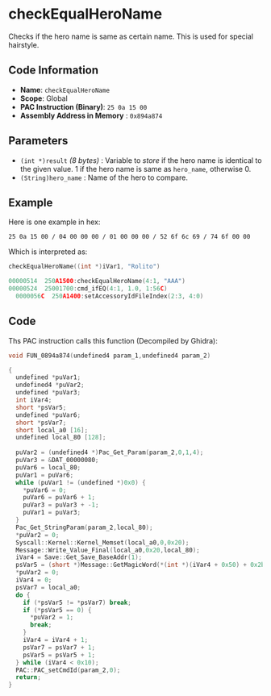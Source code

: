 # checkEqualHeroName

Checks if the hero name is same as certain name. This is used for special hairstyle.

## Code Information

- **Name**: `checkEqualHeroName`
- **Scope**: Global
- **PAC Instruction (Binary)**: `25 0a 15 00`
- **Assembly Address in Memory** : `0x894a874`

## Parameters

- `(int *)result` *(8 bytes)* : Variable to *store* if the hero name is identical to the given value. 1 if the hero name is same as `hero_name`, otherwise 0.
- `(String)hero_name` : Name of the hero to compare.

## Example

Here is one example in hex:

```25 0a 15 00 / 04 00 00 00 / 01 00 00 00 / 52 6f 6c 69 / 74 6f 00 00```

Which is interpreted as:

```c
checkEqualHeroName((int *)iVar1, "Rolito")
```


```c
00000514  250A1500:checkEqualHeroName(4:1, "AAA")
00000524  25001700:cmd_ifEQ(4:1, 1.0, 1:56C)
  0000056C  250A1400:setAccessoryIdFileIndex(2:3, 4:0)
```

## Code

Ths PAC instruction calls this function (Decompiled by Ghidra):

```c
void FUN_0894a874(undefined4 param_1,undefined4 param_2)

{
  undefined *puVar1;
  undefined4 *puVar2;
  undefined *puVar3;
  int iVar4;
  short *psVar5;
  undefined *puVar6;
  short *psVar7;
  short local_a0 [16];
  undefined local_80 [128];
  
  puVar2 = (undefined4 *)Pac_Get_Param(param_2,0,1,4);
  puVar3 = &DAT_00000080;
  puVar6 = local_80;
  puVar1 = puVar6;
  while (puVar1 != (undefined *)0x0) {
    *puVar6 = 0;
    puVar6 = puVar6 + 1;
    puVar3 = puVar3 + -1;
    puVar1 = puVar3;
  }
  Pac_Get_StringParam(param_2,local_80);
  *puVar2 = 0;
  Syscall::Kernel::Kernel_Memset(local_a0,0,0x20);
  Message::Write_Value_Final(local_a0,0x20,local_80);
  iVar4 = Save::Get_Save_BaseAddr(1);
  psVar5 = (short *)Message::GetMagicWord(*(int *)(iVar4 + 0x50) + 0x2b408,0xc);
  *puVar2 = 0;
  iVar4 = 0;
  psVar7 = local_a0;
  do {
    if (*psVar5 != *psVar7) break;
    if (*psVar5 == 0) {
      *puVar2 = 1;
      break;
    }
    iVar4 = iVar4 + 1;
    psVar7 = psVar7 + 1;
    psVar5 = psVar5 + 1;
  } while (iVar4 < 0x10);
  PAC::PAC_setCmdId(param_2,0);
  return;
}
```

